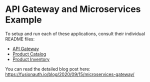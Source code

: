 # API Gateway and Microservices Example
To setup and run each of these applications, consult their individual README files:
* [API Gateway](gateway/README.md)
* [Product Catalog](product-catalog/README.md)
* [Product Inventory](product-inventory/README.md)

You can read the detailed blog post here: https://fusionauth.io/blog/2020/09/15/microservices-gateway/
